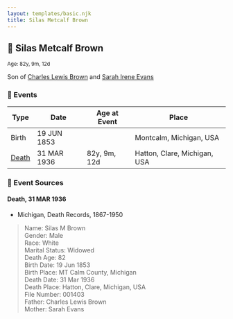 ```yaml
---
layout: templates/basic.njk
title: Silas Metcalf Brown
---
```

## 🔵 Silas Metcalf Brown
<small>Age: 82y, 9m, 12d</small>

Son of [Charles Lewis Brown](/people/7/70538697) and [Sarah Irene Evans](/people/4/47294572)

### 📆 Events

Type | Date | Age at Event | Place
------ | ------ | ------ | ------
Birth | 19 JUN 1853 |  | Montcalm, Michigan, USA
[Death](#event-event-3) | 31 MAR 1936 | 82y, 9m, 12d | Hatton, Clare, Michigan, USA

### 📰 Event Sources

#### <a id="event-event-3"></a> Death, 31 MAR 1936
* Michigan, Death Records, 1867-1950
>   
  > Name: Silas M Brown  
  > Gender: Male  
  > Race: White  
  > Marital Status: Widowed  
  > Death Age: 82  
  > Birth Date: 19 Jun 1853  
  > Birth Place: MT Calm County, Michigan  
  > Death Date: 31 Mar 1936  
  > Death Place: Hatton, Clare, Michigan, USA  
  > File Number: 001403  
  > Father: Charles Lewis Brown  
  > Mother: Sarah Evans
